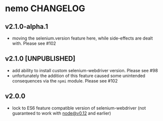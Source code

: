 # nemo CHANGELOG

## v2.1.0-alpha.1

* moving the selenium.version feature here, while side-effects are dealt with. Please see #102

## v2.1.0 [UNPUBLISHED]

* add ability to install custom selenium-webdriver version. Please see #98 
* unfortunately the addition of this feature caused some unintended consequences via the `npmi` module. Please see #102

## v2.0.0

* lock to ES6 feature compatible version of selenium-webdriver (not guaranteed to work with node@v0.12 and earlier)